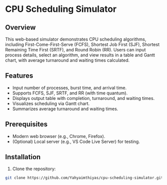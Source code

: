 # CPU Scheduling Simulator

## Overview
This web-based simulator demonstrates CPU scheduling algorithms, including First-Come-First-Serve (FCFS), Shortest Job First (SJF), Shortest Remaining Time First (SRTF), and Round Robin (RR). Users can input process details, select an algorithm, and view results in a table and Gantt chart, with average turnaround and waiting times calculated.

## Features
- Input number of processes, burst time, and arrival time.
- Supports FCFS, SJF, SRTF, and RR (with time quantum).
- Displays output table with completion, turnaround, and waiting times.
- Visualizes scheduling via Gantt chart.
- Summarizes average turnaround and waiting times.

## Prerequisites
- Modern web browser (e.g., Chrome, Firefox).
- (Optional) Local server (e.g., VS Code Live Server) for testing.

## Installation
1. Clone the repository:
  ```bash
  git clone https://github.com/Yahyaimthiyas/cpu-scheduling-simulator.git
